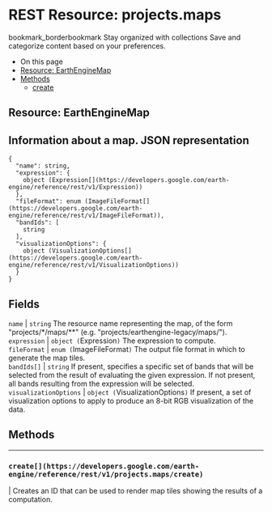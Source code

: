  
#  REST Resource: projects.maps
bookmark_borderbookmark Stay organized with collections  Save and categorize content based on your preferences. 
  * On this page
  * [Resource: EarthEngineMap](https://developers.google.com/earth-engine/reference/rest/v1/projects.maps#resource:-earthenginemap)
  * [Methods](https://developers.google.com/earth-engine/reference/rest/v1/projects.maps#methods)
    * [create](https://developers.google.com/earth-engine/reference/rest/v1/projects.maps#create)


## Resource: EarthEngineMap
Information about a map.
JSON representation  
---  
```
{
  "name": string,
  "expression": {
    object (Expression[](https://developers.google.com/earth-engine/reference/rest/v1/Expression))
  },
  "fileFormat": enum (ImageFileFormat[](https://developers.google.com/earth-engine/reference/rest/v1/ImageFileFormat)),
  "bandIds": [
    string
  ],
  "visualizationOptions": {
    object (VisualizationOptions[](https://developers.google.com/earth-engine/reference/rest/v1/VisualizationOptions))
  }
}
```
  
Fields  
---  
`name` |  `string` The resource name representing the map, of the form "projects/*/maps/**" (e.g. "projects/earthengine-legacy/maps/").  
`expression` |  `object (`Expression[](https://developers.google.com/earth-engine/reference/rest/v1/Expression)`)` The expression to compute.  
`fileFormat` |  `enum (`ImageFileFormat[](https://developers.google.com/earth-engine/reference/rest/v1/ImageFileFormat)`)` The output file format in which to generate the map tiles.  
`bandIds[]` |  `string` If present, specifies a specific set of bands that will be selected from the result of evaluating the given expression. If not present, all bands resulting from the expression will be selected.  
`visualizationOptions` |  `object (`VisualizationOptions[](https://developers.google.com/earth-engine/reference/rest/v1/VisualizationOptions)`)` If present, a set of visualization options to apply to produce an 8-bit RGB visualization of the data.  
## Methods  
---  
### `create[](https://developers.google.com/earth-engine/reference/rest/v1/projects.maps/create)`
|  Creates an ID that can be used to render map tiles showing the results of a computation.  
